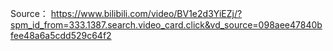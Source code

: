 Source：
  https://www.bilibili.com/video/BV1e2d3YiEZj/?spm_id_from=333.1387.search.video_card.click&vd_source=098aee47840bfee48a6a5cdd529c64f2

